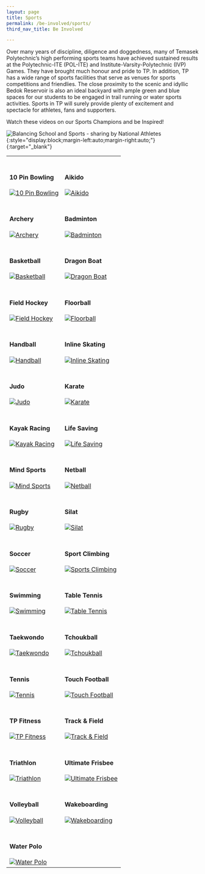 ```yaml
---
layout: page
title: Sports
permalink: /be-involved/sports/
third_nav_title: Be Involved

---
```


Over many years of discipline, diligence and doggedness, many of Temasek Polytechnic’s high performing sports teams have achieved sustained results at the Polytechnic-ITE (POL-ITE) and Institute-Varsity-Polytechnic (IVP) Games. They have brought much honour and pride to TP. In addition, TP has a wide range of sports facilities that serve as venues for sports competitions and friendlies. The close proximity to the scenic and idyllic Bedok Reservoir is also an ideal backyard with ample green and blue spaces for our students to be engaged in trail running or water sports activities. Sports in TP will surely provide plenty of excitement and spectacle for athletes, fans and supporters. 

Watch these videos on our Sports Champions and be Inspired! 

![Balancing School and Sports - sharing by National Athletes](https://www.youtube.com/watch?v=6TO_3I6w7WU){:style="display:block;margin-left:auto;margin-right:auto;"}{:target="_blank"}




<div>
    <table>
        <tr>
            <td style="max-width:49%; vertical-align:bottom; border:none"><br><h4>10 Pin Bowling</h4>
                <a href="{{site.baseurl}}/sports/10_pin_bowling/">
                    <image src="{{site.baseurl}}/images/CCA_10-pin-bowling.jpg" style="display:block;margin-left:auto;margin-right:auto;" alt="10 Pin Bowling">
                    </image>
                </a>
            </td>
            <td style="max-width:49%; vertical-align:bottom; border:none"><br><h4>Aikido</h4>
                <a href="{{site.baseurl}}/sports/aikido/">
                    <image src="{{site.baseurl}}/images/CCA_aikido.jpg" style="display:block;margin-left:auto;margin-right:auto;" alt="Aikido">
                    </image>
                </a>
            </td>
        </tr>
        <tr>
            <td style="max-width:49%; vertical-align:bottom; border:none"><br><h4>Archery</h4>
                <a href="{{site.baseurl}}/sports/archery/">
                    <image src="{{site.baseurl}}/images/CCA_archery.jpg" style="display:block;margin-left:auto;margin-right:auto;" alt="Archery">
                    </image>
                </a>
            </td>
            <td style="max-width:49%; vertical-align:bottom; border:none"><br><h4>Badminton</h4>
                <a href="{{site.baseurl}}/sports/badminton/">
                    <image src="{{site.baseurl}}/images/CCA_badminton.jpg" style="display:block;margin-left:auto;margin-right:auto;" alt="Badminton">
                    </image>
                </a>
            </td>
        </tr>
        <tr>
            <td style="max-width:49%; vertical-align:bottom; border:none"><br><h4>Basketball</h4>
                <a href="{{site.baseurl}}/sports/basketball/">
                    <image src="{{site.baseurl}}/images/CCA_basketball.jpg" style="display:block;margin-left:auto;margin-right:auto;" alt="Basketball">
                    </image>
                </a>
            </td>
            <td style="max-width:49%; vertical-align:bottom; border:none"><br><h4>Dragon Boat</h4>
                <a href="{{site.baseurl}}/sports/dragon_boat/">
                    <image src="{{site.baseurl}}/images/CCA_dragon_boat.jpg" style="display:block;margin-left:auto;margin-right:auto;" alt="Dragon Boat">
                    </image>
                </a>
            </td>
        </tr>
        <tr>
            <td style="max-width:49%; vertical-align:bottom; border:none"><br><h4>Field Hockey</h4>
                <a href="{{site.baseurl}}/sports/field_hockey/">
                    <image src="{{site.baseurl}}/images/CCA_field_hockey.jpg" style="display:block;margin-left:auto;margin-right:auto;" alt="Field Hockey">
                    </image>
                </a>
            </td>
            <td style="max-width:49%; vertical-align:bottom; border:none"><br><h4>Floorball</h4>
                <a href="{{site.baseurl}}/sports/floorball/">
                    <image src="{{site.baseurl}}/images/CCA_floorball.jpg" style="display:block;margin-left:auto;margin-right:auto;" alt="Floorball">
                    </image>
                </a>
            </td>
        </tr>
        <tr>
            <td style="max-width:49%; vertical-align:bottom; border:none"><br><h4>Handball</h4>
                <a href="{{site.baseurl}}/sports/handball/">
                    <image src="{{site.baseurl}}/images/CCA_handball.jpg" style="display:block;margin-left:auto;margin-right:auto;" alt="Handball">
                    </image>
                </a>
            </td>
            <td style="max-width:49%; vertical-align:bottom; border:none"><br><h4>Inline Skating</h4>
                <a href="{{site.baseurl}}/sports/inline_skating/">
                    <image src="{{site.baseurl}}/images/CCA_inline_skating.jpg" style="display:block;margin-left:auto;margin-right:auto;" alt="Inline Skating">
                    </image>
                </a>
            </td>
        </tr>
        <tr>
            <td style="max-width:49%; vertical-align:bottom; border:none"><br><h4>Judo</h4>
                <a href="{{site.baseurl}}/sports/judo/">
                    <image src="{{site.baseurl}}/images/CCA_judo.jpg" style="display:block;margin-left:auto;margin-right:auto;" alt="Judo">
                    </image>
                </a>
            </td>
            <td style="max-width:49%; vertical-align:bottom; border:none"><br><h4>Karate</h4>
                <a href="{{site.baseurl}}/sports/karate/">
                    <image src="{{site.baseurl}}/images/CCA_karate.jpg" style="display:block;margin-left:auto;margin-right:auto;" alt="Karate">
                    </image>
                </a>
            </td>
        </tr>
        <tr>
            <td style="max-width:49%; vertical-align:bottom; border:none"><br><h4>Kayak Racing</h4>
                <a href="{{site.baseurl}}/sports/kayak_racing/">
                    <image src="{{site.baseurl}}/images/CCA_kayak_racing.jpg" style="display:block;margin-left:auto;margin-right:auto;" alt="Kayak Racing">
                    </image>
                </a>
            </td>
            <td style="max-width:49%; vertical-align:bottom; border:none"><br><h4>Life Saving</h4>
                <a href="{{site.baseurl}}/sports/life_saving/">
                    <image src="{{site.baseurl}}/images/CCA_life_saving.jpg" style="display:block;margin-left:auto;margin-right:auto;" alt="Life Saving">
                    </image>
                </a>
            </td>
        </tr>
        <tr>
            <td style="max-width:49%; vertical-align:bottom; border:none"><br><h4>Mind Sports</h4>
                <a href="{{site.baseurl}}/sports/mind_sports/">
                    <image src="{{site.baseurl}}/images/CCA_mind_sports.jpg" style="display:block;margin-left:auto;margin-right:auto;" alt="Mind Sports">
                    </image>
                </a>
            </td>
            <td style="max-width:49%; vertical-align:bottom; border:none"><br><h4>Netball</h4>
                <a href="{{site.baseurl}}/sports/netball/">
                    <image src="{{site.baseurl}}/images/CCA_netball.jpg" style="display:block;margin-left:auto;margin-right:auto;" alt="Netball">
                    </image>
                </a>
            </td>
        </tr>
        <tr>
            <td style="max-width:49%; vertical-align:bottom; border:none"><br><h4>Rugby</h4>
                <a href="{{site.baseurl}}/sports/rugby/">
                    <image src="{{site.baseurl}}/images/CCA_rugby.jpg" style="display:block;margin-left:auto;margin-right:auto;" alt="Rugby">
                    </image>
                </a>
            </td>
            <td style="max-width:49%; vertical-align:bottom; border:none"><br><h4>Silat</h4>
                <a href="{{site.baseurl}}/sports/silat/">
                    <image src="{{site.baseurl}}/images/CCA_silat.jpg" style="display:block;margin-left:auto;margin-right:auto;" alt="Silat">
                    </image>
                </a>
            </td>
        </tr>
        <tr>
            <td style="max-width:49%; vertical-align:bottom; border:none"><br><h4>Soccer</h4>
                <a href="{{site.baseurl}}/sports/soccer/">
                    <image src="{{site.baseurl}}/images/CCA_soccer.jpg" style="display:block;margin-left:auto;margin-right:auto;" alt="Soccer">
                    </image>
                </a>
            </td>
            <td style="max-width:49%; vertical-align:bottom; border:none"><br><h4>Sport Climbing</h4>
                <a href="{{site.baseurl}}/sports/sport_climbing/">
                    <image src="{{site.baseurl}}/images/CCA_sport_climbing.jpg" style="display:block;margin-left:auto;margin-right:auto;" alt="Sports Climbing">
                    </image>
                </a>
            </td>
        </tr>
        <tr>
            <td style="max-width:49%; vertical-align:bottom; border:none"><br><h4>Swimming</h4>
                <a href="{{site.baseurl}}/sports/swimming/">
                    <image src="{{site.baseurl}}/images/CCA_swimming.jpg" style="display:block;margin-left:auto;margin-right:auto;" alt="Swimming">
                    </image>
                </a>
            </td>
            <td style="max-width:49%; vertical-align:bottom; border:none"><br><h4>Table Tennis</h4>
                <a href="{{site.baseurl}}/sports/table_tennis/">
                    <image src="{{site.baseurl}}/images/CCA_table_tennis.jpg" style="display:block;margin-left:auto;margin-right:auto;" alt="Table Tennis">
                    </image>
                </a>
            </td>
        </tr>
        <tr>
            <td style="max-width:49%; vertical-align:bottom; border:none"><br><h4>Taekwondo</h4>
                <a href="{{site.baseurl}}/sports/taekwondo/">
                    <image src="{{site.baseurl}}/images/CCA_taekwondo.jpg" style="display:block;margin-left:auto;margin-right:auto;" alt="Taekwondo">
                    </image>
                </a>
            </td>
            <td style="max-width:49%; vertical-align:bottom; border:none"><br><h4>Tchoukball</h4>
                <a href="{{site.baseurl}}/sports/tchoukball/">
                    <image src="{{site.baseurl}}/images/CCA_tchoukball.jpg" style="display:block;margin-left:auto;margin-right:auto;" alt="Tchoukball">
                    </image>
                </a>
            </td>
        </tr>
        <tr>
            <td style="max-width:49%; vertical-align:bottom; border:none"><br><h4>Tennis</h4>
                <a href="{{site.baseurl}}/sports/tennis/">
                    <image src="{{site.baseurl}}/images/CCA_tennis.jpg" style="display:block;margin-left:auto;margin-right:auto;" alt="Tennis">
                    </image>
                </a>
            </td>
            <td style="max-width:49%; vertical-align:bottom; border:none"><br><h4>Touch Football</h4>
                <a href="{{site.baseurl}}/sports/touch_football/">
                    <image src="{{site.baseurl}}/images/CCA_touch_football.jpg" style="display:block;margin-left:auto;margin-right:auto;" alt="Touch Football">
                    </image>
                </a>
            </td>
        </tr>
        <tr>
            <td style="max-width:49%; vertical-align:bottom; border:none"><br><h4>TP Fitness</h4>
                <a href="{{site.baseurl}}/sports/tp_fitness/">
                    <image src="{{site.baseurl}}/images/CCA_tp_fitness.jpg" style="display:block;margin-left:auto;margin-right:auto;" alt="TP Fitness">
                    </image>
                </a>
            </td>
            <td style="max-width:49%; vertical-align:bottom; border:none"><br><h4>Track & Field</h4>
                <a href="{{site.baseurl}}/sports/track_field/">
                    <image src="{{site.baseurl}}/images/CCA_track_field.jpg" style="display:block;margin-left:auto;margin-right:auto;" alt="Track & Field">
                    </image>
                </a>
            </td>
        </tr>
        <tr>
            <td style="max-width:49%; vertical-align:bottom; border:none"><br><h4>Triathlon</h4>
                <a href="{{site.baseurl}}/sports/triathlon/">
                    <image src="{{site.baseurl}}/images/CCA_triathlon.jpg" style="display:block;margin-left:auto;margin-right:auto;" alt="Triathlon">
                    </image>
                </a>
            </td>
            <td style="max-width:49%; vertical-align:bottom; border:none"><br><h4>Ultimate Frisbee</h4>
                <a href="{{site.baseurl}}/sports/ultimate_frisbee/">
                    <image src="{{site.baseurl}}/images/CCA_ultimate_frisbee.jpg" style="display:block;margin-left:auto;margin-right:auto;" alt="Ultimate Frisbee">
                    </image>
                </a>
            </td>
        </tr>
        <tr>
            <td style="max-width:49%; vertical-align:bottom; border:none"><br><h4>Volleyball</h4>
                <a href="{{site.baseurl}}/sports/volleyball/">
                    <image src="{{site.baseurl}}/images/CCA_volleyball.jpg" style="display:block;margin-left:auto;margin-right:auto;" alt="Volleyball">
                    </image>
                </a>
            </td>
            <td style="max-width:49%; vertical-align:bottom; border:none"><br><h4>Wakeboarding</h4>
                <a href="{{site.baseurl}}/sports/wakeboarding/">
                    <image src="{{site.baseurl}}/images/CCA_wakeboarding.jpg" style="display:block;margin-left:auto;margin-right:auto;" alt="Wakeboarding">
                    </image>
                </a>
            </td>
        </tr>
         <tr>
            <td style="max-width:49%; vertical-align:bottom; border:none"><br><h4>Water Polo</h4>
                <a href="{{site.baseurl}}/sports/water_polo/">
                    <image src="{{site.baseurl}}/images/CCA_water_polo.jpg" style="display:block;margin-left:auto;margin-right:auto;" alt="Water Polo">
                    </image>
                </a>
            </td>
        </tr>
    </table>
</div>
